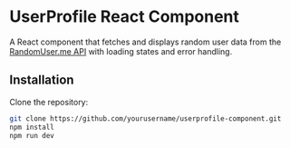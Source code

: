 # UserProfile React Component

A React component that fetches and displays random user data from the [RandomUser.me API](https://randomuser.me/api/) with loading states and error handling.

## Installation

Clone the repository:

```bash
git clone https://github.com/yourusername/userprofile-component.git
npm install
npm run dev
